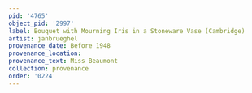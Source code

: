 ```yaml
---
pid: '4765'
object_pid: '2997'
label: Bouquet with Mourning Iris in a Stoneware Vase (Cambridge)
artist: janbrueghel
provenance_date: Before 1948
provenance_location:
provenance_text: Miss Beaumont
collection: provenance
order: '0224'
---
```

